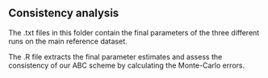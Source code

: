 ## Consistency analysis ##

The .txt files in this folder contain the final parameters of the three different runs on the main reference dataset.

The .R file extracts the final parameter estimates and assess the consistency of our ABC scheme by calculating the Monte-Carlo errors. 

